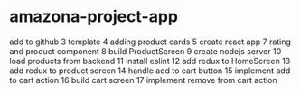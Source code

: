 # amazona-project-app

add to github
3 template
4 adding product cards
5 create react app
7 rating and product component
8 build ProductScreen
9 create nodejs server
10 load products from backend
11 install eslint
12 add redux to HomeScreen
13 add redux to product screen
14 handle add to cart button
15 implement add to cart action
16 build cart screen
17 implement remove from cart action

